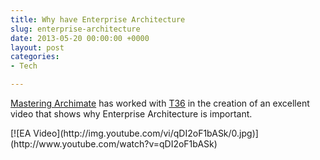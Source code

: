 ```yaml
---
title: Why have Enterprise Architecture
slug: enterprise-architecture
date: 2013-05-20 00:00:00 +0000
layout: post
categories: 
- Tech

---
```

[Mastering Archimate](http://masteringarchimate.com/2013/04/19/why-enterprise-architecture-animation/) has worked with [T36](http://www.t36.eu/2013/02/all-your-services-in-5-images/) in the creation of an excellent video that shows why Enterprise Architecture is important.
<div class="flex-video widescreen youtube">
[![EA Video](http://img.youtube.com/vi/qDI2oF1bASk/0.jpg)](http://www.youtube.com/watch?v=qDI2oF1bASk)
</div>  
